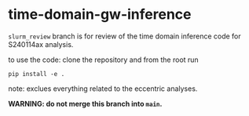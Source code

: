 # time-domain-gw-inference

`slurm_review` branch is for review of the time domain inference code for S240114ax analysis. 

to use the code: clone the repository and from the root run 
```
pip install -e .
```
 
note: exclues everything related to the eccentric analyses. 
 
**WARNING: do not merge this branch into `main`.**
